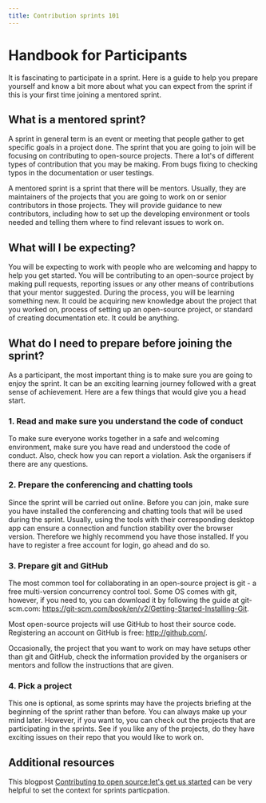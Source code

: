 ```yaml
---
title: Contribution sprints 101
---
```


# Handbook for Participants

It is fascinating to participate in a sprint. Here is a guide to help you prepare yourself and know a bit more about what you can expect from the sprint if this is your first time joining a mentored sprint.

## What is a mentored sprint?

A sprint in general term is an event or meeting that people gather to get specific goals in a project done. The sprint that you are going to join will be focusing on contributing to open-source projects. There a lot's of different types of contribution that you may be making. From bugs fixing to checking typos in the documentation or user testings.

A mentored sprint is a sprint that there will be mentors. Usually, they are maintainers of the projects that you are going to work on or senior contributors in those projects. They will provide guidance to new contributors, including how to set up the developing environment or tools needed and telling them where to find relevant issues to work on.

## What will I be expecting?

You will be expecting to work with people who are welcoming and happy to help you get started. You will be contributing to an open-source project by making pull requests, reporting issues or any other means of contributions that your mentor suggested. During the process, you will be learning something new. It could be acquiring new knowledge about the project that you worked on, process of setting up an open-source project, or standard of creating documentation etc. It could be anything.

## What do I need to prepare before joining the sprint?

As a participant, the most important thing is to make sure you are going to enjoy the sprint.  It can be an exciting learning journey followed with a great sense of achievement. Here are a few things that would give you a head start.

### 1. Read and make sure you understand the code of conduct

To make sure everyone works together in a safe and welcoming environment, make sure you have read and understood the code of conduct. Also, check how you can report a violation. Ask the organisers if there are any questions.

### 2. Prepare the conferencing and chatting tools

Since the sprint will be carried out online. Before you can join, make sure you have installed the conferencing and chatting tools that will be used during the sprint. Usually, using the tools with their corresponding desktop app can ensure a connection and function stability over the browser version. Therefore we highly recommend you have those installed. If you have to register a free account for login, go ahead and do so.

### 3. Prepare git and GitHub

The most common tool for collaborating in an open-source project is git - a free multi-version concurrency control tool. Some OS comes with git, however, if you need to, you can download it by following the guide at git-scm.com: <https://git-scm.com/book/en/v2/Getting-Started-Installing-Git>.

Most open-source projects will use GitHub to host their source code. Registering an account on GitHub is free: <http://github.com/>.

Occasionally, the project that you want to work on may have setups other than git and GitHub, check the information provided by the organisers or mentors and follow the instructions that are given.

### 4. Pick a project

This one is optional, as some sprints may have the projects briefing at the beginning of the sprint rather than before. You can always make up your mind later. However, if you want to, you can check out the projects that are participating in the sprints. See if you like any of the projects, do they have exciting issues on their repo that you would like to work on.

## Additional resources

This blogpost [Contributing to open source:let's get us started](https://dev.to/azure/contributing-to-open-source-projects-let-s-get-us-all-started-13ff) can be very helpful to set the context for sprints particpation.